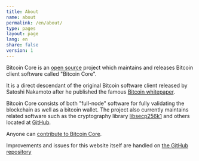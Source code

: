 ```yaml
---
title: About
name: about
permalink: /en/about/
type: pages
layout: page
lang: en
share: false
version: 1
---
```


Bitcoin Core is an [open source](https://opensource.org/) project which maintains and releases Bitcoin client software called "Bitcoin Core".

It is a direct descendant of the original Bitcoin software client released by Satoshi Nakamoto after he published the famous [Bitcoin whitepaper](/bitcoin.pdf).

Bitcoin Core consists of both "full-node" software for fully validating the blockchain as well as a bitcoin wallet. The project also currently maintains related software such as the cryptography library [libsecp256k1](https://github.com/bitcoin/secp256k1) and others located at [GitHub](https://github.com/bitcoin).

Anyone can [contribute to Bitcoin Core](/en/contribute/).

Improvements and issues for this website itself are handled on [the GitHub repository](https://github.com/bitcoin-core/website)
